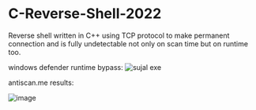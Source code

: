 # C-Reverse-Shell-2022
Reverse shell written in C++ using TCP protocol to make permanent connection and is fully undetectable not only on scan time but on runtime too.

windows defender runtime bypass:
![sujal exe](https://user-images.githubusercontent.com/105509101/169945684-628b87f0-efa7-4af2-ab0b-ad9a9e285a07.gif)


antiscan.me results:

![image](https://user-images.githubusercontent.com/105509101/169944742-31cd2d0c-1cf6-43e5-99cf-9341f74a2949.png)

